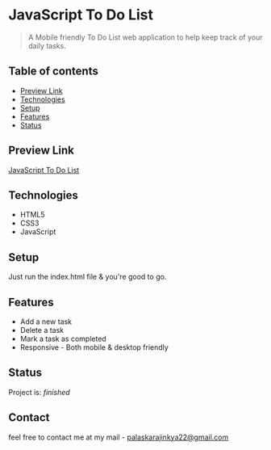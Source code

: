 ﻿# JavaScript To Do List
> A Mobile friendly To Do List web application to help keep track of your daily tasks.

## Table of contents
* [Preview Link](#preview-link)
* [Technologies](#technologies)
* [Setup](#setup)
* [Features](#features)
* [Status](#status)


## Preview Link
[JavaScript To Do List](https://ajinkyap22.github.io/JS-To-Do-List/)

## Technologies
* HTML5
* CSS3
* JavaScript

## Setup
Just run the index.html file & you're good to go.

## Features
* Add a new task
* Delete a task
* Mark a task as completed
* Responsive - Both mobile & desktop friendly

## Status
Project is:  _finished_

## Contact

feel free to contact me at my mail - palaskarajinkya22@gmail.com
